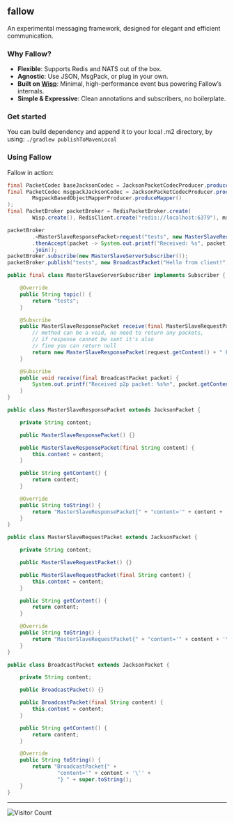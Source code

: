 ## fallow

An experimental messaging framework, designed for elegant and efficient communication.

### Why Fallow?

- **Flexible**: Supports Redis and NATS out of the box.
- **Agnostic**: Use JSON, MsgPack, or plug in your own.
- **Built on [Wisp](https://github.com/vanqure/wisp)**: Minimal, high-performance event bus powering Fallow’s internals.
- **Simple & Expressive**: Clean annotations and subscribers, no boilerplate.

### Get started

You can build dependency and append it to your local .m2 directory, by using: `./gradlew publishToMavenLocal`

### Using Fallow

Fallow in action:

```java
final PacketCodec baseJacksonCodec = JacksonPacketCodecProducer.produceCodec();
final PacketCodec msgpackJacksonCodec = JacksonPacketCodecProducer.produceCodec(
        MsgpackBasedObjectMapperProducer.produceMapper()
);
final PacketBroker packetBroker = RedisPacketBroker.create(
        Wisp.create(), RedisClient.create("redis://localhost:6379"), msgpackJacksonCodec, Duration.ofSeconds(30L));

packetBroker         
        .<MasterSlaveResponsePacket>request("tests", new MasterSlaveRequestPacket("Ping!"))
        .thenAccept(packet -> System.out.printf("Received: %s", packet))
        .join();
packetBroker.subscribe(new MasterSlaveServerSubscriber());
packetBroker.publish("tests", new BroadcastPacket("Hello from client!"));

public final class MasterSlaveServerSubscriber implements Subscriber {

    @Override
    public String topic() {
        return "tests";
    }

    @Subscribe
    public MasterSlaveResponsePacket receive(final MasterSlaveRequestPacket request) {
        // method can be a void, no need to return any packets,
        // if response cannot be sent it's also
        // fine you can return null
        return new MasterSlaveResponsePacket(request.getContent() + " Pong!");
    }

    @Subscribe
    public void receive(final BroadcastPacket packet) {
        System.out.printf("Received p2p packet: %s%n", packet.getContent());
    }
}

public class MasterSlaveResponsePacket extends JacksonPacket {

    private String content;

    public MasterSlaveResponsePacket() {}

    public MasterSlaveResponsePacket(final String content) {
        this.content = content;
    }

    public String getContent() {
        return content;
    }

    @Override
    public String toString() {
        return "MasterSlaveResponsePacket{" + "content='" + content + '\'' + "} " + super.toString();
    }
}

public class MasterSlaveRequestPacket extends JacksonPacket {

    private String content;

    public MasterSlaveRequestPacket() {}

    public MasterSlaveRequestPacket(final String content) {
        this.content = content;
    }

    public String getContent() {
        return content;
    }

    @Override
    public String toString() {
        return "MasterSlaveRequestPacket{" + "content='" + content + '\'' + "} " + super.toString();
    }
}

public class BroadcastPacket extends JacksonPacket {

    private String content;

    public BroadcastPacket() {}

    public BroadcastPacket(final String content) {
        this.content = content;
    }

    public String getContent() {
        return content;
    }

    @Override
    public String toString() {
        return "BroadcastPacket{" +
                "content='" + content + '\'' +
                "} " + super.toString();
    }
}
```

---

![Visitor Count](https://visitor-badge.laobi.icu/badge?page_id=vanqure.fallow)
